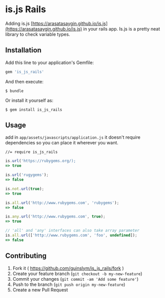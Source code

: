 # is.js Rails

Adding is.js [https://arasatasaygin.github.io/is.js](https://arasatasaygin.github.io/is.js) in your rails app. Is.js is a pretty neat library to check variable types.

## Installation

Add this line to your application's Gemfile:

```ruby
gem 'is_js_rails'
```

And then execute:

    $ bundle

Or install it yourself as:

    $ gem install is_js_rails

## Usage

add in `app/assets/javascripts/application.js` it doesn't require dependencies so you can place it wherever you want.

	//= require is_js_rails

```javascript
is.url('https://rubygems.org/);
=> true

is.url('rugygems');
=> false

is.not.url(true);
=> true

is.all.url('http://www.rubygems.com', 'rubygems');
=> false

is.any.url('http://www.rubygems.com', true);
=> true

// 'all' and 'any' interfaces can also take array parameter
is.all.url(['http://www.rubygems.com', 'foo', undefined]);
=> false
```



## Contributing

1. Fork it ( https://github.com/guinslym/is_js_rails/fork )
2. Create your feature branch (`git checkout -b my-new-feature`)
3. Commit your changes (`git commit -am 'Add some feature'`)
4. Push to the branch (`git push origin my-new-feature`)
5. Create a new Pull Request

